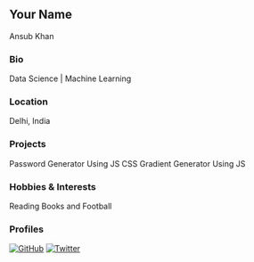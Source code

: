 ## Your Name
Ansub Khan

### Bio
Data Science | Machine Learning

### Location
Delhi, India
### Projects
Password Generator Using JS
CSS Gradient Generator Using JS

### Hobbies & Interests
Reading Books and Football

### Profiles
[![GitHub][github-img]](https://github.com/Ansub) 
[![Twitter][twitter-img]](https://twitter.com/justansub)  

<!-- Don't edit the below 2 lines -->
[twitter-img]: https://i.imgur.com/wWzX9uB.png
[github-img]: https://i.imgur.com/9I6NRUm.png